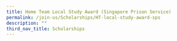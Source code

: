 ```yaml
---
title: Home Team Local Study Award (Singapore Prison Service)
permalink: /join-us/Scholarships/HT-local-study-award-sps
description: ""
third_nav_title: Scholarships
---
```

